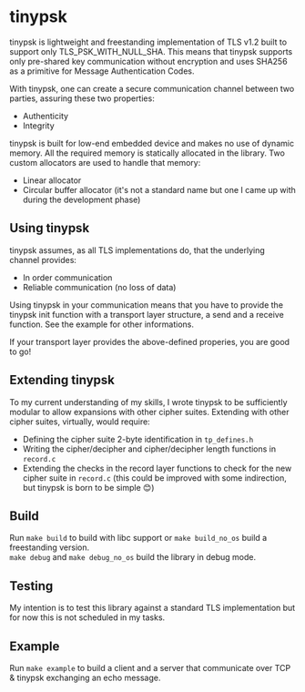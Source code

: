 # tinypsk

tinypsk is lightweight and freestanding implementation of TLS v1.2 built to support only TLS_PSK_WITH_NULL_SHA. This means that tinypsk supports only pre-shared key communication without encryption and uses SHA256 as a primitive for Message Authentication Codes.

With tinypsk, one can create a secure communication channel between two parties, assuring these two properties:

- Authenticity
- Integrity

tinypsk is built for low-end embedded device and makes no use of dynamic memory. All the required memory is statically allocated in the library. Two custom allocators are used to handle that memory:

- Linear allocator
- Circular buffer allocator (it's not a standard name but one I came up with during the development phase)

## Using tinypsk

tinypsk assumes, as all TLS implementations do, that the underlying channel provides:

- In order communication
- Reliable communication (no loss of data)

Using tinypsk in your communication means that you have to provide the tinypsk init function with a transport layer structure, a send and a receive function. See the example for other informations.

If your transport layer provides the above-defined properies, you are good to go!

## Extending tinypsk

To my current understanding of my skills, I wrote tinypsk to be sufficiently modular to allow expansions with other cipher suites. Extending with other cipher suites, virtually, would require:

- Defining the cipher suite 2-byte identification in `tp_defines.h`
- Writing the cipher/decipher and cipher/decipher length functions in `record.c`
- Extending the checks in the record layer functions to check for the new cipher suite in `record.c` (this could be improved with some indirection, but tinypsk is born to be simple 😊)

## Build

Run `make build` to build with libc support or `make build_no_os` build a freestanding version.\
`make debug` and `make debug_no_os` build the library in debug mode.

## Testing

My intention is to test this library against a standard TLS implementation but for now this is not scheduled in my tasks.

## Example

Run `make example` to build a client and a server that communicate over TCP & tinypsk exchanging an echo message.